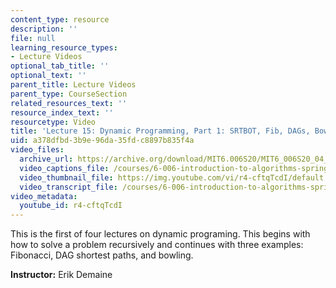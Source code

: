 ```yaml
---
content_type: resource
description: ''
file: null
learning_resource_types:
- Lecture Videos
optional_tab_title: ''
optional_text: ''
parent_title: Lecture Videos
parent_type: CourseSection
related_resources_text: ''
resource_index_text: ''
resourcetype: Video
title: 'Lecture 15: Dynamic Programming, Part 1: SRTBOT, Fib, DAGs, Bowling'
uid: a378dfbd-3b9e-96da-35fd-c8897b835f4a
video_files:
  archive_url: https://archive.org/download/MIT6.006S20/MIT6_006S20_04_14_Lecture_15_300k.mp4
  video_captions_file: /courses/6-006-introduction-to-algorithms-spring-2020/c38a1d6cdc8a5003b7579e0a17188bc4_r4-cftqTcdI.vtt
  video_thumbnail_file: https://img.youtube.com/vi/r4-cftqTcdI/default.jpg
  video_transcript_file: /courses/6-006-introduction-to-algorithms-spring-2020/ff9f628b7de37ac04e403e1d0b6d647d_r4-cftqTcdI.pdf
video_metadata:
  youtube_id: r4-cftqTcdI
---
```


This is the first of four lectures on dynamic programing. This begins with how to solve a problem recursively and continues with three examples: Fibonacci, DAG shortest paths, and bowling.

**Instructor:** Erik Demaine